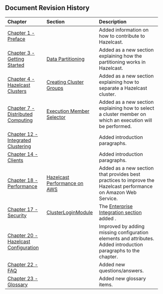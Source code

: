 

## Document Revision History

|Chapter|Section|Description|
|:-------|:-------|:-----------|
|[Chapter 1 - Preface](#preface)||Added information on how to contribute to Hazelcast.|
|[Chapter 3 - Getting Started](#getting-started)|[Data Partitioning](#data-partitioning)|Added as a new section explaining how the partitioning works in Hazelcast.|
|[Chapter 4 - Hazelcast Clusters](#hazelcast-clusters)|[Creating Cluster Groups](#creating-cluster-groups)|Added as a new section explaining how to separate a Hazelcast cluster.|
|[Chapter 7 - Distributed Computing](#distributed-computing)|[Execution Member Selector](#execution-member-selector)|Added as a new section explaining how to select a cluster member on which an execution will be performed.|
|[Chapter 12 - Integrated Clustering](#integrated-clustering)||Added introduction paragraphs.|
|[Chapter 14 - Clients](#clients)||Added introduction paragraphs.|
|[Chapter 18 - Performance](#performance)|[Hazelcast Performance on AWS](#hazelcast-performance-on-aws)|Added as a new section that provides best practices to improve the Hazelcast performance on Amazon Web Service.|
|[Chapter 17 - Security](#security)|[ClusterLoginModule](#clusterloginmodule)|The [Enterprise Integration section](#enterprise-integration) added .|
|[Chapter 20 - Hazelcast Configuration](#hazelcast-configuration)||Improved by adding missing configuration elements and attributes. Added introduction paragraphs to the chapter.|
|[Chapter 22 - FAQ](#frequently-asked-questions)||Added new questions/answers.|
|[Chapter 23 - Glossary](#glossary)||Added new glossary items.|






<br> </br>


